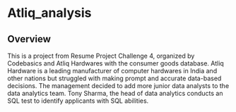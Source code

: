 # Atliq_analysis
## Overview
This is a project from Resume Project Challenge 4, organized by Codebasics and Atliq Hardwares with the consumer goods database. Atliq Hardware is a leading manufacturer of computer hardwares in India and other nations but struggled with making prompt and accurate data-based decisions. The management decided to add more junior data analysts to the data analytics team. Tony Sharma, the head of data analytics conducts an SQL test to identify applicants with SQL abilities.



